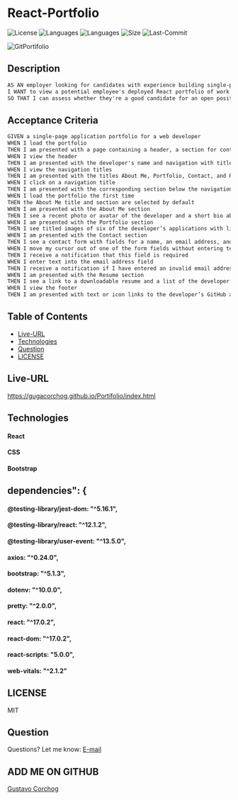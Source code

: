 # React-Portfolio

![License](https://img.shields.io/github/license/gugacorchog/React-Portfolio)
![Languages](https://img.shields.io/github/languages/top/gugacorchog/React-Portfolio?color=red)
![Languages](https://img.shields.io/github/languages/count/gugacorchog/React-Portfolio?color=yellow)
![Size](https://img.shields.io/github/repo-size/gugacorchog/React-Portfolio?color=pink)
![Last-Commit](https://img.shields.io/github/last-commit/gugacorchog/React-Portfolio?color=purple)

![GitPortifolio](https://user-images.githubusercontent.com/87793995/145791389-4feb642d-f483-4f81-8293-7a3c8c51defe.gif)


## Description 

```md
AS AN employer looking for candidates with experience building single-page applications
I WANT to view a potential employee's deployed React portfolio of work samples
SO THAT I can assess whether they're a good candidate for an open position
```

## Acceptance Criteria

```md
GIVEN a single-page application portfolio for a web developer
WHEN I load the portfolio
THEN I am presented with a page containing a header, a section for content, and a footer
WHEN I view the header
THEN I am presented with the developer's name and navigation with titles corresponding to different sections of the portfolio
WHEN I view the navigation titles
THEN I am presented with the titles About Me, Portfolio, Contact, and Resume, and the title corresponding to the current section is highlighted
WHEN I click on a navigation title
THEN I am presented with the corresponding section below the navigation without the page reloading and that title is highlighted
WHEN I load the portfolio the first time
THEN the About Me title and section are selected by default
WHEN I am presented with the About Me section
THEN I see a recent photo or avatar of the developer and a short bio about them
WHEN I am presented with the Portfolio section
THEN I see titled images of six of the developer’s applications with links to both the deployed applications and the corresponding GitHub repositories
WHEN I am presented with the Contact section
THEN I see a contact form with fields for a name, an email address, and a message
WHEN I move my cursor out of one of the form fields without entering text
THEN I receive a notification that this field is required
WHEN I enter text into the email address field
THEN I receive a notification if I have entered an invalid email address
WHEN I am presented with the Resume section
THEN I see a link to a downloadable resume and a list of the developer’s proficiencies
WHEN I view the footer
THEN I am presented with text or icon links to the developer’s GitHub and LinkedIn profiles, and their profile on a third platform (Stack Overflow, Twitter)
```

## Table of Contents 

- [Live-URL](#Live-URL)
- [Technologies](#Technologies)
- [Question](#question) 
- [LICENSE](#License) 

## Live-URL
https://gugacorchog.github.io/Portifolio/index.html

## Technologies

#### React
#### CSS
#### Bootstrap

## dependencies": {
####  @testing-library/jest-dom: "^5.16.1",
####  @testing-library/react: "^12.1.2",
####  @testing-library/user-event: "^13.5.0",
####  axios: "^0.24.0",
####  bootstrap: "^5.1.3",
####  dotenv: "^10.0.0",
####  pretty: "^2.0.0",
####  react: "^17.0.2",
####  react-dom: "^17.0.2",
####  react-scripts: "5.0.0",
####  web-vitals: "^2.1.2"

## LICENSE

MIT

## Question
Questions? Let me know: [E-mail](mailto:gugacorchog@gmail.com)

## ADD ME ON GITHUB 
[Gustavo Corchog](https://github.com/gugacorchog)